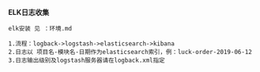 **ELK日志收集**

    elk安装 见 ：环境.md

    1.流程：logback->logstash->elasticsearch->kibana
    2.日志以 项目名-模块名-日期作为elasticsearch索引，例：luck-order-2019-06-12
    3.日志输出级别及logstash服务器请在logback.xml指定